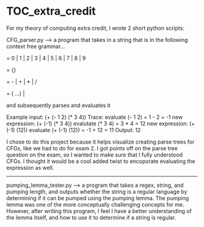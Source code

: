 # TOC_extra_credit

For my theory of computing extra credit, I wrote 2 short python scripts:

CFG_parser.py --> a program that takes in a string that is in the following context free grammar...

  <digit>         = 0 | 1 | 2 | 3 | 4 | 5 | 6 | 7 | 8 | 9
  
  <number>        = {<digit>}
  
  <op>            = - | + | * | /
  
  <expression>    = (<op> <expression> ...) | <number>
  

and subsequently parses and evaluates it

Example input: (+ (- 1 2) (* 3 4))
Trace: 
evaluate (- 1 2) = 1 - 2 = -1
new expression: (+ (-1) (* 3 4))
evalutate (* 3 4) = 3 * 4 = 12
new expression: (+ (-1) (12))
evaluate (+ (-1) (12)) = -1 + 12 = 11
Output: 12

I chose to do this project because it helps visualize creating parse trees for CFGs, like we had to do for exam 2. I got points off on the parse tree question on the exam, so I wanted to make sure that I fully understood CFGs. I thought it would be a cool added twist to encoporate evaluating the expression as well.

------------------

pumping_lemma_tester.py --> a program that takes a regex, string, and pumping length, and outputs whether the string is a regular language by determining if it can be pumped using the pumping lemma. The pumping lemma was one of the more conceptually challenging concepts for me. However, after writing this program, I feel I have a better understanding of the lemma itself, and how to use it to determine if a string is regular. 
